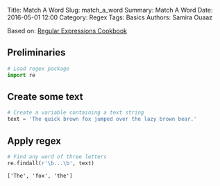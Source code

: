 Title: Match A Word
Slug: match_a_word
Summary: Match A Word
Date: 2016-05-01 12:00
Category: Regex
Tags: Basics
Authors: Samira Ouaaz



Based on: [Regular Expressions Cookbook](http://shop.oreilly.com/product/0636920023630.do)

## Preliminaries


```python
# Load regex package
import re
```

## Create some text


```python
# Create a variable containing a text string
text = 'The quick brown fox jumped over the lazy brown bear.'
```

## Apply regex


```python
# Find any word of three letters
re.findall(r'\b...\b', text)
```




    ['The', 'fox', 'the']



